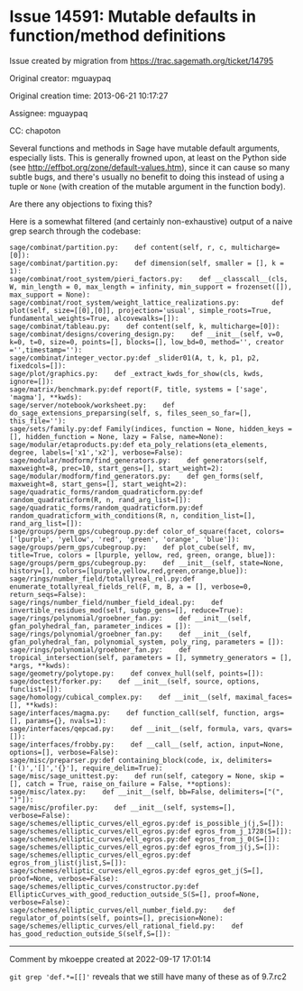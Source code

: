 # Issue 14591: Mutable defaults in function/method definitions

Issue created by migration from https://trac.sagemath.org/ticket/14795

Original creator: mguaypaq

Original creation time: 2013-06-21 10:17:27

Assignee: mguaypaq

CC:  chapoton

Several functions and methods in Sage have mutable default arguments, especially lists. This is generally frowned upon, at least on the Python side (see http://effbot.org/zone/default-values.htm), since it can cause so many subtle bugs, and there's usually no benefit to doing this instead of using a tuple or `None` (with creation of the mutable argument in the function body).

Are there any objections to fixing this?

Here is a somewhat filtered (and certainly non-exhaustive) output of a naive grep search through the codebase:


```
sage/combinat/partition.py:    def content(self, r, c, multicharge=[0]):
sage/combinat/partition.py:    def dimension(self, smaller = [], k = 1):
sage/combinat/root_system/pieri_factors.py:    def __classcall__(cls, W, min_length = 0, max_length = infinity, min_support = frozenset([]), max_support = None):
sage/combinat/root_system/weight_lattice_realizations.py:        def plot(self, size=[[0],[0]], projection='usual', simple_roots=True, fundamental_weights=True, alcovewalks=[]):
sage/combinat/tableau.py:    def content(self, k, multicharge=[0]):
sage/combinat/designs/covering_design.py:    def __init__(self, v=0, k=0, t=0, size=0, points=[], blocks=[], low_bd=0, method='', creator ='',timestamp=''):
sage/combinat/integer_vector.py:def _slider01(A, t, k, p1, p2, fixedcols=[]):
sage/plot/graphics.py:    def _extract_kwds_for_show(cls, kwds, ignore=[]):
sage/matrix/benchmark.py:def report(F, title, systems = ['sage', 'magma'], **kwds):
sage/server/notebook/worksheet.py:    def do_sage_extensions_preparsing(self, s, files_seen_so_far=[], this_file=''):
sage/sets/family.py:def Family(indices, function = None, hidden_keys = [], hidden_function = None, lazy = False, name=None):
sage/modular/etaproducts.py:def eta_poly_relations(eta_elements, degree, labels=['x1','x2'], verbose=False):
sage/modular/modform/find_generators.py:    def generators(self, maxweight=8, prec=10, start_gens=[], start_weight=2):
sage/modular/modform/find_generators.py:    def gen_forms(self, maxweight=8, start_gens=[], start_weight=2):
sage/quadratic_forms/random_quadraticform.py:def random_quadraticform(R, n, rand_arg_list=[]):
sage/quadratic_forms/random_quadraticform.py:def random_quadraticform_with_conditions(R, n, condition_list=[], rand_arg_list=[]):
sage/groups/perm_gps/cubegroup.py:def color_of_square(facet, colors=['lpurple', 'yellow', 'red', 'green', 'orange', 'blue']):
sage/groups/perm_gps/cubegroup.py:    def plot_cube(self, mv, title=True, colors = [lpurple, yellow, red, green, orange, blue]):
sage/groups/perm_gps/cubegroup.py:    def __init__(self, state=None, history=[], colors=[lpurple,yellow,red,green,orange,blue]):
sage/rings/number_field/totallyreal_rel.py:def enumerate_totallyreal_fields_rel(F, m, B, a = [], verbose=0, return_seqs=False):
sage/rings/number_field/number_field_ideal.py:    def invertible_residues_mod(self, subgp_gens=[], reduce=True):
sage/rings/polynomial/groebner_fan.py:    def __init__(self, gfan_polyhedral_fan, parameter_indices = []):
sage/rings/polynomial/groebner_fan.py:    def __init__(self, gfan_polyhedral_fan, polynomial_system, poly_ring, parameters = []):
sage/rings/polynomial/groebner_fan.py:    def tropical_intersection(self, parameters = [], symmetry_generators = [], *args, **kwds):
sage/geometry/polytope.py:    def convex_hull(self, points=[]):
sage/doctest/forker.py:    def __init__(self, source, options, funclist=[]):
sage/homology/cubical_complex.py:    def __init__(self, maximal_faces=[], **kwds):
sage/interfaces/magma.py:    def function_call(self, function, args=[], params={}, nvals=1):
sage/interfaces/qepcad.py:    def __init__(self, formula, vars, qvars=[]):
sage/interfaces/frobby.py:    def __call__(self, action, input=None, options=[], verbose=False):
sage/misc/preparser.py:def containing_block(code, ix, delimiters=['()','[]','{}'], require_delim=True):
sage/misc/sage_unittest.py:    def run(self, category = None, skip = [], catch = True, raise_on_failure = False, **options):
sage/misc/latex.py:    def __init__(self, bb=False, delimiters=["(", ")"]):
sage/misc/profiler.py:    def __init__(self, systems=[], verbose=False):
sage/schemes/elliptic_curves/ell_egros.py:def is_possible_j(j,S=[]):
sage/schemes/elliptic_curves/ell_egros.py:def egros_from_j_1728(S=[]): 
sage/schemes/elliptic_curves/ell_egros.py:def egros_from_j_0(S=[]):
sage/schemes/elliptic_curves/ell_egros.py:def egros_from_j(j,S=[]): 
sage/schemes/elliptic_curves/ell_egros.py:def egros_from_jlist(jlist,S=[]): 
sage/schemes/elliptic_curves/ell_egros.py:def egros_get_j(S=[], proof=None, verbose=False):
sage/schemes/elliptic_curves/constructor.py:def EllipticCurves_with_good_reduction_outside_S(S=[], proof=None, verbose=False):
sage/schemes/elliptic_curves/ell_number_field.py:    def regulator_of_points(self, points=[], precision=None):
sage/schemes/elliptic_curves/ell_rational_field.py:    def has_good_reduction_outside_S(self,S=[]):
```




---

Comment by mkoeppe created at 2022-09-17 17:01:14

`git grep 'def.*=[[]'` reveals that we still have many of these as of 9.7.rc2
